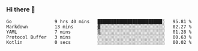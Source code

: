 ### Hi there 👋

<!--
**yeya24/yeya24** is a ✨ _special_ ✨ repository because its `README.md` (this file) appears on your GitHub profile.

Here are some ideas to get you started:

- 🔭 I’m currently working on ...
- 🌱 I’m currently learning ...
- 👯 I’m looking to collaborate on ...
- 🤔 I’m looking for help with ...
- 💬 Ask me about ...
- 📫 How to reach me: ...
- 😄 Pronouns: ...
- ⚡ Fun fact: ...
-->

<!--START_SECTION:waka-->

```text
Go                9 hrs 40 mins   ████████████████████████░   95.81 %
Markdown          13 mins         ▓░░░░░░░░░░░░░░░░░░░░░░░░   02.27 %
YAML              7 mins          ▒░░░░░░░░░░░░░░░░░░░░░░░░   01.28 %
Protocol Buffer   3 mins          ░░░░░░░░░░░░░░░░░░░░░░░░░   00.63 %
Kotlin            0 secs          ░░░░░░░░░░░░░░░░░░░░░░░░░   00.02 %
```

<!--END_SECTION:waka-->
